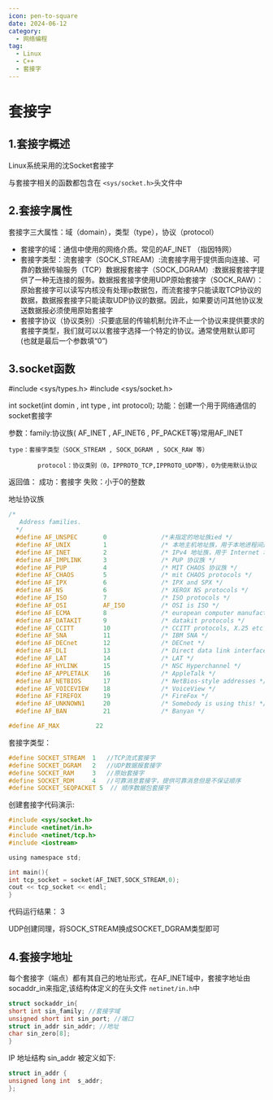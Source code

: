 ```yaml
---
icon: pen-to-square
date: 2024-06-12
category:
  - 网络编程
tag:
  - Linux
  - C++
  - 套接字
---
```


# 套接字

## 1.套接字概述

Linux系统采用的沈Socket套接字

与套接字相关的函数都包含在 `<sys/socket.h>`头文件中

## 2.套接字属性

套接字三大属性：域（domain），类型（type），协议（protocol）

* 套接字的域：通信中使用的网络介质。常见的AF_INET （指因特网）
* 套接字类型：流套接字（SOCK_STREAM）:流套接字用于提供面向连接、可靠的数据传输服务（TCP）数据报套接字（SOCK_DGRAM）:数据报套接字提供了一种无连接的服务。数据报套接字使用UDP原始套接字（SOCK_RAW）：原始套接字可以读写内核没有处理ip数据包，而流套接字只能读取TCP协议的数据，数据报套接字只能读取UDP协议的数据。因此，如果要访问其他协议发送数据报必须使用原始套接字
* 套接字协议（协议类别）:只要底层的传输机制允许不止一个协议来提供要求的套接字类型，我们就可以以套接字选择一个特定的协议。通常使用默认即可(也就是最后一个参数填“0”)

## 3.socket函数

#include <sys/types.h>
#include <sys/socket.h>

int socket(int domin , int type , int protocol);
功能：创建一个用于网络通信的socket套接字

参数：family:协议族( AF_INET , AF_INET6 , PF_PACKET等)常用AF_INET

```
type：套接字类型（SOCK_STREAM , SOCK_DGRAM , SOCK_RAW 等）

        protocol：协议类别（0，IPPROTO_TCP,IPPROTO_UDP等），0为使用默认协议
```

返回值： 成功：套接字 失败：小于0的整数

地址协议族

```c
/*
   Address families.
  */
  #define AF_UNSPEC       0               /*未指定的地址族ied */
  #define AF_UNIX         1               /* 本地主机地址族，用于本地进程间通信，如 UNIX 域套接字 */
  #define AF_INET         2               /* IPv4 地址族，用于 Internet 地址，支持 TCP、UDP 等协议 */
  #define AF_IMPLINK      3               /* PUP 协议族 */
  #define AF_PUP          4               /* MIT CHAOS 协议族 */
  #define AF_CHAOS        5               /* mit CHAOS protocols */
  #define AF_IPX          6               /* IPX and SPX */
  #define AF_NS           6               /* XEROX NS protocols */
  #define AF_ISO          7               /* ISO protocols */
  #define AF_OSI          AF_ISO          /* OSI is ISO */
  #define AF_ECMA         8               /* european computer manufacturers */
  #define AF_DATAKIT      9               /* datakit protocols */
  #define AF_CCITT        10              /* CCITT protocols, X.25 etc */
  #define AF_SNA          11              /* IBM SNA */
  #define AF_DECnet       12              /* DECnet */
  #define AF_DLI          13              /* Direct data link interface */
  #define AF_LAT          14              /* LAT */
  #define AF_HYLINK       15              /* NSC Hyperchannel */
  #define AF_APPLETALK    16              /* AppleTalk */
  #define AF_NETBIOS      17              /* NetBios-style addresses */
  #define AF_VOICEVIEW    18              /* VoiceView */
  #define AF_FIREFOX      19              /* FireFox */
  #define AF_UNKNOWN1     20              /* Somebody is using this! */
  #define AF_BAN          21              /* Banyan */

#define AF_MAX          22
```

套接字类型：

```c
#define SOCKET_STREAM  1   //TCP流式套接字
#define SOCKET_DGRAM   2   //UDP数据报套接字
#define SOCKET_RAM     3   //原始套接字
#define SOCKET_RDM     4   //可靠消息套接字，提供可靠消息但是不保证顺序
#define SOCKET_SEQPACKET 5  // 顺序数据包套接字
```

创建套接字代码演示:

```c
#include <sys/socket.h>
#include <netinet/in.h>
#include <netinet/tcp.h>
#include <iostream>

using namespace std;

int main(){
int tcp_socket = socket(AF_INET,SOCK_STREAM,0);
cout << tcp_socket << endl;
}
```

代码运行结果： 3

UDP创建同理，将SOCK_STREAM换成SOCKET_DGRAM类型即可

## 4.套接字地址

每个套接字（端点）都有其自己的地址形式，在AF_INET域中，套接字地址由socaddr_in来指定,该结构体定义的在头文件 `netinet/in.h`中

```c
struct sockaddr_in{
short int sin_family; //套接字域
unsigned short int sin_port; //端口
struct in_addr sin_addr; //地址
char sin_zero[8];
}
```

IP 地址结构 sin_addr 被定义如下:

```c
struct in_addr {
unsigned long int  s_addr;
};